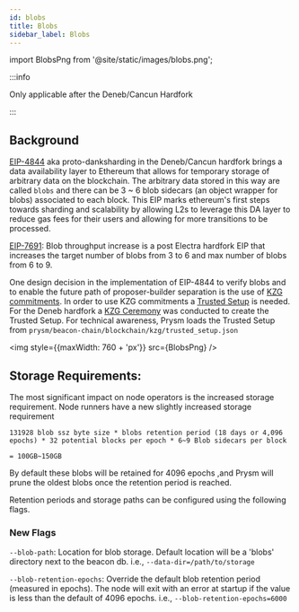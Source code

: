 ```yaml
---
id: blobs
title: Blobs
sidebar_label: Blobs
---
```


import BlobsPng from '@site/static/images/blobs.png';


:::info

Only applicable after the Deneb/Cancun Hardfork

:::

## Background

[EIP-4844](https://eips.ethereum.org/EIPS/eip-4844) aka proto-danksharding in the Deneb/Cancun hardfork brings a data availability layer to Ethereum that allows for temporary storage of arbitrary data on the blockchain. The arbitrary data stored in this way are called `blobs` and there can be 3 ~ 6 blob sidecars (an object wrapper for blobs) associated to each block. This EIP marks ethereum's first steps towards sharding and scalability by allowing L2s to leverage this DA layer to reduce gas fees for their users and allowing for more transitions to be processed.

[EIP-7691](https://eips.ethereum.org/EIPS/eip-7691): Blob throughput increase is a post Electra hardfork EIP that increases the target number of blobs from 3 to 6 and max number of blobs from 6 to 9.

One design decision in the implementation of EIP-4844 to verify blobs and to enable the future path of proposer-builder separation is the use of [KZG commitments](https://dankradfeist.de/ethereum/2020/06/16/kate-polynomial-commitments.html). In order to use KZG commitments a [Trusted Setup](https://vitalik.eth.limo/general/2022/03/14/trustedsetup.html) is needed. For the Deneb hardfork a [KZG Ceremony](https://github.com/ethereum/kzg-ceremony/tree/main) was conducted to create the Trusted Setup. For technical awareness, Prysm loads the Trusted Setup from `prysm/beacon-chain/blockchain/kzg/trusted_setup.json`

<img style={{maxWidth: 760 + 'px'}} src={BlobsPng} />

## Storage Requirements: 

The most significant impact on node operators is the increased storage requirement. Node runners have a new slightly increased storage requirement 

```
131928 blob ssz byte size * blobs retention period (18 days or 4,096 epochs) * 32 potential blocks per epoch * 6~9 Blob sidecars per block 

= 100GB~150GB
```

By default these blobs will be retained for 4096 epochs ,and Prysm will prune the oldest blobs once the retention period is reached.

Retention periods and storage paths can be configured using the following flags.

### New Flags

`--blob-path`: Location for blob storage. Default location will be a 'blobs' directory next to the beacon db. i.e., `--data-dir=/path/to/storage`

`--blob-retention-epochs`: Override the default blob retention period (measured in epochs). The node will exit with an error at startup if the value is less than the default of 4096 epochs. i.e., `--blob-retention-epochs=6000`
